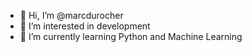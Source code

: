 - 👋 Hi, I’m @marcdurocher
- 👀 I’m interested in development
- 🌱 I’m currently learning Python and Machine Learning

<!---
marcdurocher/marcdurocher is a ✨ special ✨ repository because its `README.md` (this file) appears on your GitHub profile.
You can click the Preview link to take a look at your changes.
--->
